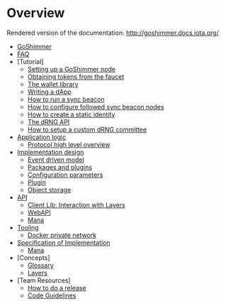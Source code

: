 # Overview

Rendered version of the documentation: http://goshimmer.docs.iota.org/

- [GoShimmer](./goshimmer.md)
- [FAQ](./faq.md)
- [Tutorial]
  - [Setting up a GoShimmer node](./tutorials/setup.md)
  - [Obtaining tokens from the faucet](./tutorials/request_funds.md)
  - [The wallet library](./tutorials/wallet.md)
  - [Writing a dApp](./tutorials/dApp.md)
  - [How to run a sync beacon](./tutorials/syncbeacon.md)
  - [How to configure followed sync beacon nodes](./tutorials/)
  - [How to create a static identity](./tutorials/static_identity.md)
  - [The dRNG API](./tutorials/dRNG.md)
  - [How to setup a custom dRNG committee](./tutorials/custom_dRNG.md)
- [Application logic](./application_logic.md)
  - [Protocol high level overview](./application_logic/protocol.md)
- [Implementation design](./implementation_design.md)
  - [Event driven model](./implementation_design/event_driven_model.md)
  - [Packages and plugins](./implementation_design/packages_plugins.md)
  - [Configuration parameters](./implementation_design/configuration_parameters.md)
  - [Plugin](./implementation_design/plugin.md)
  - [Object storage](./implementation_design/object_storage.md)
- [API](./apis/api.md)
  - [Client Lib: Interaction with Layers](./clientLib.md)
  - [WebAPI](./apis/webAPI_clientLib.md)
  - [Mana](./apis/mana.md)
- [Tooling](./tooling.md)
  - [Docker private network](./tooling/docker_private_network.md)
- [Specification of Implementation](./specification.md)
  - [Mana](./specification/001-mana.md)
- [Concepts]
  - [Glossary](./concepts/glossary.md)
  - [Layers](./concepts/layers.md)
- [Team Resources]
  - [How to do a release](teamresources/release.md)
  - [Code Guidelines](./teamresources/guidelines.md)  


